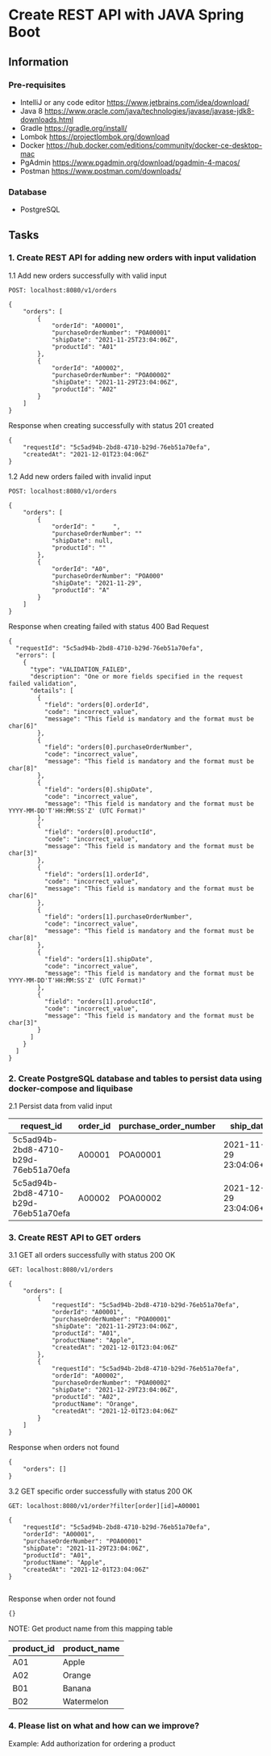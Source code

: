 # Create REST API with JAVA Spring Boot
## Information
### Pre-requisites
- IntelliJ or any code editor https://www.jetbrains.com/idea/download/
- Java 8 https://www.oracle.com/java/technologies/javase/javase-jdk8-downloads.html
- Gradle https://gradle.org/install/
- Lombok https://projectlombok.org/download
- Docker https://hub.docker.com/editions/community/docker-ce-desktop-mac
- PgAdmin https://www.pgadmin.org/download/pgadmin-4-macos/
- Postman https://www.postman.com/downloads/

### Database
- PostgreSQL

## Tasks

### 1. Create REST API for adding new orders with input validation

1.1 Add new orders successfully with valid input
```
POST: localhost:8080/v1/orders

{
    "orders": [
        {
            "orderId": "A00001",
            "purchaseOrderNumber": "POA00001"
            "shipDate": "2021-11-25T23:04:06Z",
            "productId": "A01"
        },
        {
            "orderId": "A00002",
            "purchaseOrderNumber": "POA00002"
            "shipDate": "2021-11-29T23:04:06Z",
            "productId": "A02"
        }
    ]
}
```
Response when creating successfully with status 201 created
```
{
    "requestId": "5c5ad94b-2bd8-4710-b29d-76eb51a70efa",
    "createdAt": "2021-12-01T23:04:06Z"
}

```

1.2 Add new orders failed with invalid input
```
POST: localhost:8080/v1/orders

{
    "orders": [
        {
            "orderId": "     ",
            "purchaseOrderNumber": ""
            "shipDate": null,
            "productId": ""
        },
        {
            "orderId": "A0",
            "purchaseOrderNumber": "POA000"
            "shipDate": "2021-11-29",
            "productId": "A"
        }
    ]
}
```
Response when creating failed with status 400 Bad Request
```
{
  "requestId": "5c5ad94b-2bd8-4710-b29d-76eb51a70efa",
  "errors": [
    {
      "type": "VALIDATION_FAILED",
      "description": "One or more fields specified in the request failed validation",
      "details": [
        {
          "field": "orders[0].orderId",
          "code": "incorrect_value",
          "message": "This field is mandatory and the format must be char[6]"
        },
        {
          "field": "orders[0].purchaseOrderNumber",
          "code": "incorrect_value",
          "message": "This field is mandatory and the format must be char[8]"
        },
        {
          "field": "orders[0].shipDate",
          "code": "incorrect_value",
          "message": "This field is mandatory and the format must be YYYY-MM-DD'T'HH:MM:SS'Z' (UTC Format)"
        },
        {
          "field": "orders[0].productId",
          "code": "incorrect_value",
          "message": "This field is mandatory and the format must be char[3]"
        },
        {
          "field": "orders[1].orderId",
          "code": "incorrect_value",
          "message": "This field is mandatory and the format must be char[6]"
        },
        {
          "field": "orders[1].purchaseOrderNumber",
          "code": "incorrect_value",
          "message": "This field is mandatory and the format must be char[8]"
        },
        {
          "field": "orders[1].shipDate",
          "code": "incorrect_value",
          "message": "This field is mandatory and the format must be YYYY-MM-DD'T'HH:MM:SS'Z' (UTC Format)"
        },
        {
          "field": "orders[1].productId",
          "code": "incorrect_value",
          "message": "This field is mandatory and the format must be char[3]"
        }
      ]
    }
  ]
}

```

### 2. Create PostgreSQL database and tables to persist data using docker-compose and liquibase

2.1 Persist data from valid input

request_id  | order_id  |   purchase_order_number |   ship_date | product_id | created_at |
------------- | ------------- | ------------- | ------------- | ------------- | -------------
5c5ad94b-2bd8-4710-b29d-76eb51a70efa  | A00001  | POA00001  | 2021-11-29 23:04:06+00  |  A01  |  2021-12-01 23:04:06+00
5c5ad94b-2bd8-4710-b29d-76eb51a70efa  | A00002  |  POA00002 | 2021-12-29 23:04:06+00  |  A02  |  2021-12-01 23:04:06+00

### 3. Create REST API to GET orders

3.1 GET all orders successfully with status 200 OK

```
GET: localhost:8080/v1/orders

{
	"orders": [
		{
			"requestId": "5c5ad94b-2bd8-4710-b29d-76eb51a70efa",
			"orderId": "A00001",
			"purchaseOrderNumber": "POA00001"
			"shipDate": "2021-11-29T23:04:06Z",
			"productId": "A01",
			"productName": "Apple",
			"createdAt": "2021-12-01T23:04:06Z"
		},
		{
			"requestId": "5c5ad94b-2bd8-4710-b29d-76eb51a70efa",
			"orderId": "A00002",
			"purchaseOrderNumber": "POA00002"
			"shipDate": "2021-12-29T23:04:06Z",
			"productId": "A02",
			"productName": "Orange",
			"createdAt": "2021-12-01T23:04:06Z"
		}
	]
}
```
Response when orders not found
```
{
	"orders": []
}
```

3.2 GET specific order successfully with status 200 OK

```
GET: localhost:8080/v1/order?filter[order][id]=A00001

{
    "requestId": "5c5ad94b-2bd8-4710-b29d-76eb51a70efa",
    "orderId": "A00001",
    "purchaseOrderNumber": "POA00001"
    "shipDate": "2021-11-29T23:04:06Z",
    "productId": "A01",
    "productName": "Apple",
    "createdAt": "2021-12-01T23:04:06Z"
}
	
```

Response when order not found
```
{}
```

NOTE: Get product name from this mapping table

product_id    |  product_name  |   
------------- | ------------- | 
A01  | Apple
A02  | Orange
B01  | Banana
B02  | Watermelon

### 4. Please list on what and how can we improve?
Example: Add authorization for ordering a product